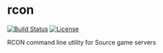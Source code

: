 rcon
===

[![Build Status](https://travis-ci.org/andrejsc/rcon.svg)](https://travis-ci.org/andrejsc/rcon)
[![License](https://img.shields.io/github/license/andrejsc/rcon.svg)](https://github.com/andrejsc/rcon/blob/master/LICENSE.md)

RCON command line utility for Source game servers
